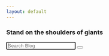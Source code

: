 ```yaml
---
layout: default
---
```


<head>
    <link rel="stylesheet" href="{{ '/css/search.css' | prepend: site.baseurl | replace: '//', '/' }}">
</head>

<div class="search">
    <h3>Stand on the shoulders of giants</h3>
    <form>
        <input type="search" placeholder="Search Blog" id="search-input" autofocus autocomplete="off">
        <button type="button" onclick="loadData()">
            <svg focusable="false" xmlns="http://www.w3.org/2000/svg" viewBox="0 0 24 24"><path d="M15.5 14h-.79l-.28-.27A6.471 6.471 0 0 0 16 9.5 6.5 6.5 0 1 0 9.5 16c1.61 0 3.09-.59 4.23-1.57l.27.28v.79l5 4.99L20.49 19l-4.99-5zm-6 0C7.01 14 5 11.99 5 9.5S7.01 5 9.5 5 14 7.01 14 9.5 11.99 14 9.5 14z"></path></svg>
        </button>
        <ul id="results-container"></ul>
    </form>
</div>

<script src="/js/simple-jekyll-search.min.js"></script>
<script>
    var sjs = SimpleJekyllSearch({
        searchInput: document.getElementById('search-input'),
        resultsContainer: document.getElementById('results-container'),
        json: '/search.json',
        searchResultTemplate: '<li><a href="{url}">{title}</a></li>',
        noResultsText: '<li>No results found.</li>',
        limit: 20,
        fuzzy: false
    })
</script>